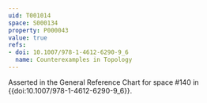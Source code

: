 ```yaml
---
uid: T001014
space: S000134
property: P000043
value: true
refs:
- doi: 10.1007/978-1-4612-6290-9_6
  name: Counterexamples in Topology
---
```


Asserted in the General Reference Chart for space #140 in
{{doi:10.1007/978-1-4612-6290-9_6}}.

